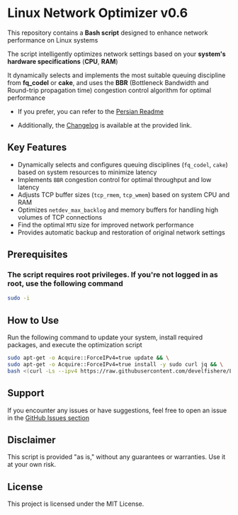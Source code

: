 # Linux Network Optimizer v0.6

This repository contains a **Bash script** designed to enhance network performance on Linux systems

The script intelligently optimizes network settings based on your **system's hardware specifications** (**CPU**, **RAM**)

It dynamically selects and implements the most suitable queuing discipline from **fq_codel** or **cake**, and uses the **BBR** (Bottleneck Bandwidth and Round-trip propagation time) congestion control algorithm for optimal performance

- If you prefer, you can refer to the [Persian Readme](./README_FA.md)

- Additionally, the [Changelog](./CHANGELOG.md) is available at the provided link.

## Key Features

- Dynamically selects and configures queuing disciplines (`fq_codel`, `cake`) based on system resources to minimize latency
- Implements `BBR` congestion control for optimal throughput and low latency
- Adjusts TCP buffer sizes (`tcp_rmem`, `tcp_wmem`) based on system CPU and RAM
- Optimizes `netdev_max_backlog` and memory buffers for handling high volumes of TCP connections
- Find the optimal `MTU` size for improved network performance
- Provides automatic backup and restoration of original network settings

## Prerequisites

### The script requires root privileges. If you're not logged in as root, use the following command

```bash
sudo -i
```

####

## How to Use

Run the following command to update your system, install required packages, and execute the optimization script

```bash
sudo apt-get -o Acquire::ForceIPv4=true update && \
sudo apt-get -o Acquire::ForceIPv4=true install -y sudo curl jq && \
bash <(curl -Ls --ipv4 https://raw.githubusercontent.com/develfishere/Linux_NetworkOptimizer/main/bbr.sh)
```

## Support

If you encounter any issues or have suggestions, feel free to open an issue in the [GitHub Issues section](https://github.com/develfishere/Linux_NetworkOptimizer/issues)

## Disclaimer

This script is provided "as is," without any guarantees or warranties. Use it at your own risk.

## License

This project is licensed under the MIT License.
